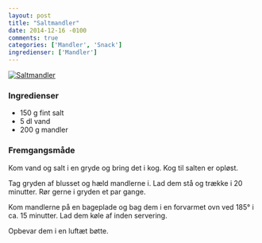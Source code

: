 ```yaml
---
layout: post
title: "Saltmandler"
date: 2014-12-16 -0100
comments: true
categories: ['Mandler', 'Snack']
ingredienser: ['Mandler']
---
```

[![Saltmandler](https://images1-focus-opensocial.googleusercontent.com/gadgets/proxy?url=https%3A%2F%2Fonedrive.live.com%2Fdownload%3Fresid%3D642D8920DB2784EE!167220&container=focus&resize_w=700&refresh=31536000)](https://onedrive.live.com/redir?resid=642D8920DB2784EE!167220)

### Ingredienser
-   150 g fint salt
-   5 dl vand
-   200 g mandler

### Fremgangsmåde

Kom vand og salt i en gryde og bring det i kog. Kog til salten er opløst.

Tag gryden af blusset og hæld mandlerne i. Lad dem stå og trække i 20 minutter. Rør gerne i gryden et par gange.

Kom mandlerne på en bageplade og bag dem i en forvarmet ovn ved 185&deg; i ca. 15 minutter. Lad dem køle af inden servering.

Opbevar dem i en luftæt bøtte.